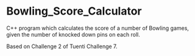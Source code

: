 # Bowling_Score_Calculator
C++ program which calculates the score of a number of Bowling games, given the number of knocked down pins on each roll.

Based on Challenge 2 of Tuenti Challenge 7.
